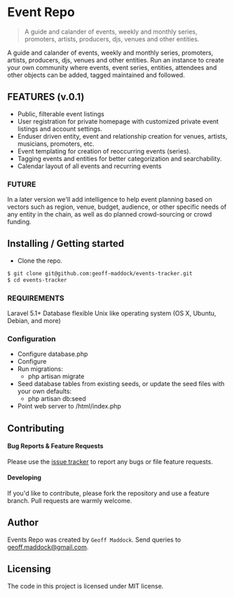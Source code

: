 # Event Repo
> A guide and calander of events, weekly and monthly series, promoters, artists, producers, djs, venues and other entities.

A guide and calander of events, weekly and monthly series, promoters, artists, producers, djs, venues and other entities.
Run an instance to create your own community where events, event series, entities, attendees and other objects can be added, tagged maintained and followed.  


## FEATURES (v.0.1)

* Public, filterable event listings
* User registration for private homepage with customized private event listings and account settings.
* Enduser driven entity, event and relationship creation for venues, artists, musicians, promoters, etc.
* Event templating for creation of reoccurring events (series).
* Tagging events and entities for better categorization and searchability.
* Calendar layout of all events and recurring events

### FUTURE

In a later version we'll add intelligence to help event planning based on vectors such as region, venue, budget, audience, or other specific needs of any entity in the chain, as well as do planned crowd-sourcing or crowd funding.

## Installing / Getting started

* Clone the repo.
```bash
$ git clone git@github.com:geoff-maddock/events-tracker.git
$ cd events-tracker
```

### REQUIREMENTS

Laravel 5.1+
Database flexible
Unix like operating system (OS X, Ubuntu, Debian, and more)

### Configuration

* Configure database.php
* Configure 
* Run migrations:
  - php artisan migrate
* Seed database tables from existing seeds, or update the seed files with your own defaults:
  - php artisan db:seed
* Point web server to /html/index.php


## Contributing

#### Bug Reports & Feature Requests

Please use the [issue tracker](https://github.com/geoff-maddock/events-tracker/issues) to report any bugs or file feature requests.

#### Developing
If you'd like to contribute, please fork the repository and use a feature
branch. Pull requests are warmly welcome.

## Author
Events Repo was created by `Geoff Maddock`.  Send queries to geoff.maddock@gmail.com.

## Licensing

The code in this project is licensed under MIT license.